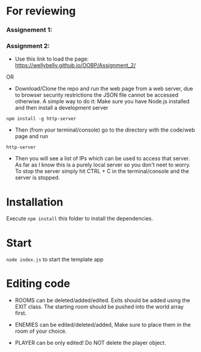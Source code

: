 # For reviewing

### Assignement 1:








### Assignment 2:
 
  
   - Use this link to load the page: https://wellybelly.github.io/OOBP/Assignment_2/
   
  OR
  
   - Download/Clone the repo and run the web page from a web server, due to browser security restrictions the JSON file cannot be accessed otherwise.
   A simple way to do it:
   Make sure you have Node.js installed and then install a development server
   
    npm install -g http-server
    
   - Then (from your terminal/console) go to the directory with the code/web page and run
   
    http-server
   - Then you will see a list of IPs which can be used to access that server. As far as I know this is a purely local server so you don't neet to worry.
   To stop the server simply hit CTRL + C in the terminal/console and the server is stopped.

# Installation

Execute `npm install` this folder to install the dependencies.

# Start

`node index.js` to start the template app

# Editing code

- ROOMS can be deleted/added/edited.
Exits should be added using the EXIT class.
The starting room should be pushed into the world array first.

- ENEMIES can be edited/deleted/added,
Make sure to place them in the room of your choice.

- PLAYER  can be only edited! Do NOT delete the player object.
